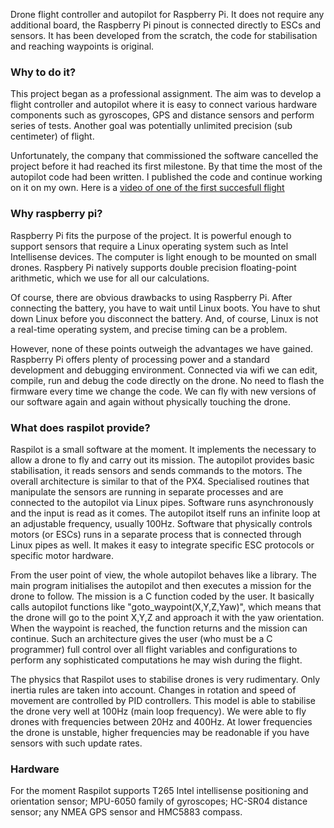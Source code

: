 

Drone flight controller and autopilot for Raspberry Pi. It does not
require any additional board, the Raspberry Pi pinout is connected
directly to ESCs and sensors. It has been developed from the scratch,
the code for stabilisation and reaching waypoints is original.


### Why to do it?

This project began as a professional assignment. The aim was to
develop a flight controller and autopilot where it is easy to connect
various hardware components such as gyroscopes, GPS and distance
sensors and perform series of tests. Another goal was potentially
unlimited precision (sub centimeter) of flight.

Unfortunately, the company that commissioned the software cancelled
the project before it had reached its first milestone. By that time
the most of the autopilot code had been written. I published the code
and continue working on it on my own. Here is a [video of one of the
first succesfull flight](https://www.youtube.com/watch?v=454NIqCr8b4)



### Why raspberry pi?


Raspberry Pi fits the purpose of the project. It is powerful enough to
support sensors that require a Linux operating system such as Intel
Intellisense devices. The computer is light enough to be mounted on
small drones. Raspbery Pi natively supports double precision
floating-point arithmetic, which we use for all our calculations.

Of course, there are obvious drawbacks to using Raspberry Pi. After
connecting the battery, you have to wait until Linux boots. You have
to shut down Linux before you disconnect the battery. And, of course,
Linux is not a real-time operating system, and precise timing can be a
problem.


However, none of these points outweigh the advantages we have
gained. Raspberry Pi offers plenty of processing power and a standard
development and debugging environment. Connected via wifi we can edit,
compile, run and debug the code directly on the drone. No need to
flash the firmware every time we change the code. We can fly with new
versions of our software again and again without physically touching
the drone.




### What does raspilot provide?

Raspilot is a small software at the moment. It implements the
necessary to allow a drone to fly and carry out its mission.  The
autopilot provides basic stabilisation, it reads sensors and sends
commands to the motors.  The overall architecture is similar to that
of the PX4. Specialised routines that manipulate the sensors are
running in separate processes and are connected to the autopilot via
Linux pipes. Software runs asynchronously and the input is read as it
comes.  The autopilot itself runs an infinite loop at an adjustable
frequency, usually 100Hz. Software that physically controls motors (or
ESCs) runs in a separate process that is connected through Linux pipes
as well. It makes it easy to integrate specific ESC protocols or
specific motor hardware.


From the user point of view, the whole autopilot behaves like a
library. The main program initialises the autopilot and then executes
a mission for the drone to follow.  The mission is a C function coded
by the user. It basically calls autopilot functions like
"goto_waypoint(X,Y,Z,Yaw)", which means that the drone will go to the
point X,Y,Z and approach it with the yaw orientation. When the
waypoint is reached, the function returns and the mission can
continue. Such an architecture gives the user (who must be a C
programmer) full control over all flight variables and configurations
to perform any sophisticated computations he may wish during the
flight.

The physics that Raspilot uses to stabilise drones is very
rudimentary. Only inertia rules are taken into account. Changes in
rotation and speed of movement are controlled by PID controllers. This
model is able to stabilise the drone very well at 100Hz (main loop
frequency). We were able to fly drones with frequencies between 20Hz
and 400Hz. At lower frequencies the drone is unstable, higher
frequencies may be readonable if you have sensors with such update
rates.



### Hardware

For the moment Raspilot supports T265 Intel intellisense positioning
and orientation sensor; MPU-6050 family of gyroscopes; HC-SR04
distance sensor; any NMEA GPS sensor and HMC5883 compass.

